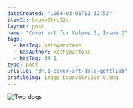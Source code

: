 ```yaml
---
dateCreated: "1984-03-01T11:32:52"
itemId: bcpov6kru32c
layout: post
name: "Cover art for Volume 3, Issue 2"
tags:
  - hasTag: kathymartone
  - hasAuthor: kathymartone
  - hasTag: 34.1
type: post
urlSlug: "34.1-cover-art-dale-gottlieb"
profileImg: image-bcpov6kru32c-0.png
---
```


![Two dogs](../images/image-bcpov6kru32c-0.png)
















 




